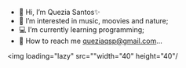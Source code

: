 - 👋 Hi, I’m Quezia Santos✨
- 🎵 I’m interested in music, moovies and nature;
- 💻 I’m currently learning programming;
- 📧 How to reach me queziaqsp@gmail.com...


<!---
queziaqsp/queziaqsp is a ✨ special ✨ repository because its `README.md` (this file) appears on your GitHub profile.
You can click the Preview link to take a look at your changes.
--->

<img loading="lazy" 
src="<i class="devicon-apachespark-original"></i>"width="40" height="40"/

